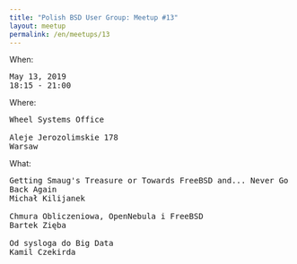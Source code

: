 ```yaml
---
title: "Polish BSD User Group: Meetup #13"
layout: meetup
permalink: /en/meetups/13
---
```

When:
<pre>
May 13, 2019
18:15 - 21:00
</pre>
Where:
<pre>
Wheel Systems Office

Aleje Jerozolimskie 178
Warsaw
</pre>
What:
<pre style="white-space: pre-wrap;">
Getting Smaug's Treasure or Towards FreeBSD and... Never Go Back Again
Michał Kilijanek

Chmura Obliczeniowa, OpenNebula i FreeBSD
Bartek Zięba

Od sysloga do Big Data
Kamil Czekirda
</pre>
